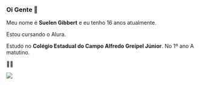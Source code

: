### Oi Gente 👋

Meu nome é **Suelen Gibbert** e eu tenho 16 anos atualmente.

Estou cursando o Alura.

Estudo no **Colégio Estadual do Campo Alfredo Greipel Júnior**. No 1º ano A matutino.

**🥀🥀**

![](https://media.tenor.com/Z6Gqy-qS-EQAAAAC/kakashi-naruto.gif)

